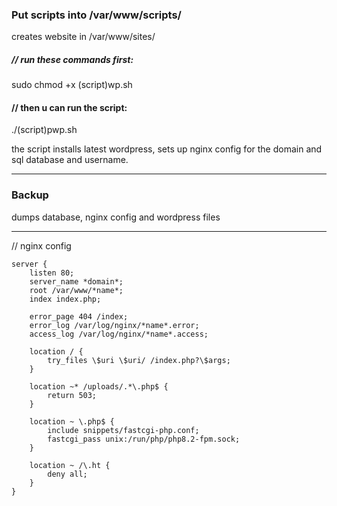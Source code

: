 <h3> Put scripts into /var/www/scripts/ </h3>
creates website in /var/www/sites/

<h5>// run these commands first:</h5>

<p>sudo chmod +x (script)wp.sh </p>

<h4>// then u can run the script:</h4>
<p>./(script)pwp.sh</p>

the script installs latest wordpress, sets up nginx config for the domain and sql database and username. 

<hr>

<h3> Backup  </h3>
<p> dumps database, nginx config and wordpress files </p>
<hr>

// nginx config
``` nginx
server {
    listen 80;
    server_name *domain*;
    root /var/www/*name*;
    index index.php;

    error_page 404 /index;
    error_log /var/log/nginx/*name*.error;
    access_log /var/log/nginx/*name*.access;

    location / {
        try_files \$uri \$uri/ /index.php?\$args;
    }

    location ~* /uploads/.*\.php$ {
        return 503;
    }

    location ~ \.php$ {
        include snippets/fastcgi-php.conf;
        fastcgi_pass unix:/run/php/php8.2-fpm.sock;
    }

    location ~ /\.ht {
        deny all;
    }
}
```
